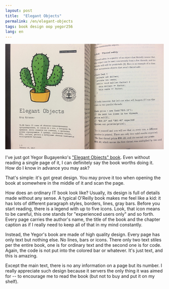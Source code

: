 ```yaml
---
layout: post
title:  "Elegant Objects"
permalink: /en/elegant-objects
tags: book design oop yegor256
lang: en
---
```


[site]:http://www.yegor256.com/elegant-objects.html

![book](/assets/static/el-obj.jpg)

I've just got Yegor Bugayenko's ["Elegant Objects" book][site]. Even without
reading a single page of it, I can definitely say the book worths doing it. How
do I know in advance you may ask?

That's simple: it's got great design. You may prove it too when opening the book
at somewhere in the middle of it and scan the page.

How does an ordinary IT book look like? Usually, its design is full of details
made without any sense. A typical O'Reilly book makes me feel like a kid: it has
lots of different paragraph styles, borders, lines, gray bars. Before you start
reading, there is a legend with up to five icons. Look, that icon means to be
careful, this one stands for "experienced users only" and so forth. Every page
carries the author's name, the title of the book and the chapter caption as if I
really need to keep all of that in my mind constantly.

Instead, the Yegor's book are made of high quality design. Every page has only
text but nothing else. No lines, bars or icons. There only two text stiles per
the entire book, one is for ordinary text and the second one is for code. Again,
the code is not put into the colored bar or whatever. It's just text, and this
is amazing.

Except the main text, there is no any information on a page but its number. I
really appreciate such design because it servers the only thing it was aimed for
-- to encourage me to read the book (but not to buy and put it on my shelf).
